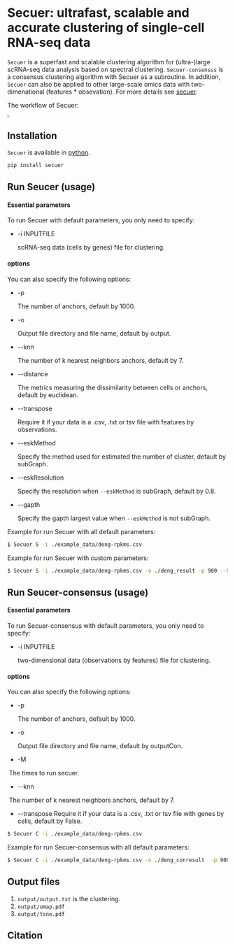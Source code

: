 # Secuer: ultrafast, scalable and accurate clustering of single-cell RNA-seq data

`Secuer` is a superfast and scalable clustering algorithm for (ultra-)large scRNA-seq data analysis based on spectral clustering.  `Secuer-consensus` is a consensus clustering algorithm with Secuer as a subroutine. In addition, `Secuer` can also be applied to other large-scale omics data with two-dimenational (features * obsevation). For more details see [secuer](https://arxiv.org/abs/2205.12432v2).  

The workflow of Secuer:

<img src="https://github.com/nanawei11/Secuer/raw/main/Figures/Figure1.png" style="zoom: 33%;" />

## Installation

`Secuer` is available in [python](https://www.python.org). 

```python
pip install secuer
```

## Run Seucer (usage)

#### Essential parameters

To run Secuer with default parameters, you only need to specify:

- -i INPUTFILE 

  scRNA-seq data (cells by genes) file for clustering. 

#### options
You can also specify the following options:

- -p         

  The number of anchors, default by 1000.

- -o 

  Output file directory and file name, default by output.

- --knn 

  The number of k nearest neighbors anchors, default by 7.

- --distance

  The metrics measuring the dissimilarity between cells or anchors, default by euclidean.
  
- --transpose
  
  Require it if your data is a .csv, .txt or tsv file with features by observations.
  
- --eskMethod

  Specify the method used for estimated the number of cluster, default by subGraph.

* --eskResolution

  Specify the resolution when `--eskMethod`  is subGraph, default by 0.8.

* --gapth

  Specify the gapth largest value when `--eskMethod`  is not subGraph.

  

Example for run Secuer with all default parameters:

```sh
$ Secuer S -i ./example_data/deng-rpkms.csv
```
Example for run Secuer with custom parameters:

```sh
$ Secuer S -i ./example_data/deng-rpkms.csv -o ./deng_result -p 900 --knn 5 --transpose
```



## Run Seucer-consensus (usage)

#### Essential parameters

To run Secuer-consensus with default parameters, you only need to specify:

- -i INPUTFILE 

  two-dimensional data (observations by features) file for clustering. 

#### options
You can also specify the following options:

- -p         

  The number of anchors, default by 1000.

- -o 

  Output file directory and file name, default by outputCon.

* -M 

​	The times to run secuer.

* --knn 

​		The number of k nearest neighbors anchors, default by 7.

- --transpose
  Require it if your data is a .csv, .txt or tsv file with genes by cells, default by False.

```sh
$ Secuer C -i ./example_data/deng-rpkms.csv
```

Example for run Secuer-consensus with all default parameters:
```sh
$ Secuer C -i ./example_data/deng-rpkms.csv -o ./deng_conresult  -p 900 --knn 5 -M 7
```



## Output files

1. `output/output.txt` is the clustering.
2. `output/umap.pdf`   
3. `output/tsne.pdf`  

## Citation
